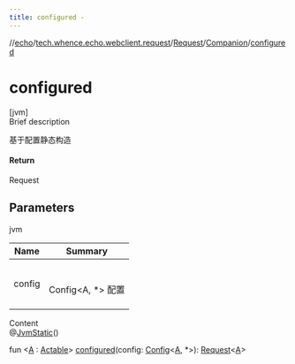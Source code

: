 ```yaml
---
title: configured -
---
```

//[echo](../../../index.md)/[tech.whence.echo.webclient.request](../../index.md)/[Request](../index.md)/[Companion](index.md)/[configured](configured.md)



# configured  
[jvm]  
Brief description  


基于配置静态构造



#### Return  


Request<A>



## Parameters  
  
jvm  
  
|  Name|  Summary| 
|---|---|
| config| <br><br>Config<A, *> 配置<br><br>
  
  
Content  
@[JvmStatic](https://kotlinlang.org/api/latest/jvm/stdlib/kotlin.jvm/-jvm-static/index.html)()  
  
fun <[A](configured.md) : [Actable](../../../tech.whence.echo.webclient/-actable/index.md)> [configured](configured.md)(config: [Config](../../../tech.whence.echo.webclient/-config/index.md)<[A](configured.md), *>): [Request](../index.md)<[A](configured.md)>  



